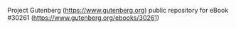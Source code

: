 Project Gutenberg (https://www.gutenberg.org) public repository for eBook #30261 (https://www.gutenberg.org/ebooks/30261)
